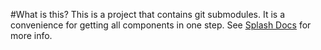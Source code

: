 #What is this?
This is a project that contains git submodules. It is a convenience for getting all components in one step. See [Splash Docs](https://github.com/als-computing/splash-doc/tree/60a7584c4790c65ef7c920b1c9fd8424d0a594fd) for more info.